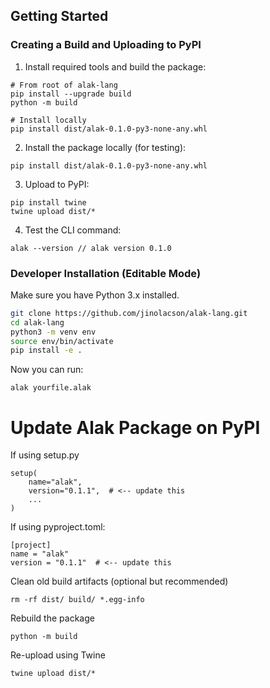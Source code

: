 ## Getting Started

### Creating a Build and Uploading to PyPI

1. Install required tools and build the package:

```
# From root of alak-lang
pip install --upgrade build
python -m build

# Install locally
pip install dist/alak-0.1.0-py3-none-any.whl
```

2. Install the package locally (for testing):

```
pip install dist/alak-0.1.0-py3-none-any.whl
```
3. Upload to PyPI:

```
pip install twine
twine upload dist/*
```
4. Test the CLI command:

```
alak --version // alak version 0.1.0
```

### Developer Installation (Editable Mode)

Make sure you have Python 3.x installed.

```bash
git clone https://github.com/jinolacson/alak-lang.git
cd alak-lang
python3 -m venv env
source env/bin/activate
pip install -e .

```

Now you can run:

```
alak yourfile.alak
```


# Update Alak Package on PyPI

If using setup.py

```
setup(
    name="alak",
    version="0.1.1",  # <-- update this
    ...
)
```

If using pyproject.toml:

```
[project]
name = "alak"
version = "0.1.1"  # <-- update this
```

 Clean old build artifacts (optional but recommended)

 ```
 rm -rf dist/ build/ *.egg-info
 ```

Rebuild the package

```
python -m build

```

Re-upload using Twine

```
twine upload dist/*
 ```